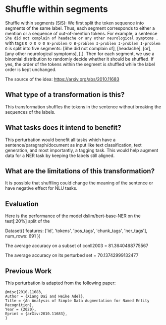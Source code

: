# Shuffle within segments
Shuffle within segments (SiS): We first split the token sequence into segments of the same label. Thus, each segment corresponds to either a mention or a sequence of out-of-mention tokens. For example, a sentence `She did not complain of headache or any other neurological symptoms .` with tags `O O O O O B-problem O B-problem I-problem I-problem I-problem O` is split into five segments: [She did not complain of], [headache], [or], [any other neurological symptoms], [.]. Then for each segment, we use a binomial distribution to randomly
decide whether it should be shuffled. If yes, the order of the tokens within the segment is shuffled while the label order is kept unchanged.

The source of the idea: https://arxiv.org/abs/2010.11683

## What type of a transformation is this?
This transformation shuffles the tokens in the sentence without breaking the sequences of the labels.

## What tasks does it intend to benefit?
This perturbation would benefit all tasks which have a sentence/paragraph/document as input like text classification, 
text generation, and most importantly, a tagging task.
This would help augment data for a NER task by keeping the labels still aligned.

## What are the limitations of this transformation?
It is possible that shuffling could change the meaning of the sentence or have negative effect for NLU tasks.

## Evaluation

Here is the performance of the model dslim/bert-base-NER on the test[:20%] split of the 

Dataset({
    features: ['id', 'tokens', 'pos_tags', 'chunk_tags', 'ner_tags'],
    num_rows: 691
})

The average accuracy on a subset of conll2003 = 81.3640468775567

The average accuracy on its perturbed set = 70.13742999132477

## Previous Work
This perturbation is adapted from the following paper:
```
@misc{2010.11683,
Author = {Xiang Dai and Heike Adel},
Title = {An Analysis of Simple Data Augmentation for Named Entity Recognition},
Year = {2020},
Eprint = {arXiv:2010.11683},
}
```